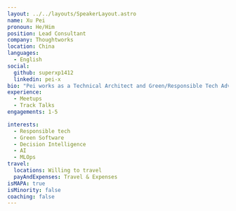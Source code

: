 ```yaml
---
layout: ../../layouts/SpeakerLayout.astro
name: Xu Pei
pronoun: He/Him
position: Lead Consultant
company: Thoughtworks
location: China
languages:
  - English
social:
  github: superxp1412
  linkedin: pei-x
bio: "Pei works as a Technical Architect and Green/Responsible Tech Advocate for Thoughtworks China. He has 10+ years of experience in the software industry and has worked with many clients and organizations in Southeast Asia, Australia, and China. He has a successful track record helping develop technical solutions, leading the team to pursue software engineering excellence, and growing technical leadership and tech culture. He is passionate about building responsible and sustainable solutions for clients."
experience:
  - Meetups
  - Track Talks
engagements: 1-5

interests:
  - Responsible tech
  - Green Software
  - Decision Intelligence
  - AI
  - MLOps
travel:
  locations: Willing to travel
  payAndExpenses: Travel & Expenses
isMAPA: true
isMinority: false
coaching: false
---
```

